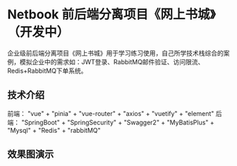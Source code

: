 # Netbook 前后端分离项目《网上书城》（开发中）
企业级前后端分离项目《网上书城》用于学习练习使用，自己所学技术栈综合的案例，模拟企业中的需求如：JWT登录、RabbitMQ邮件验证、访问限流、Redis+RabbitMQ下单系统。
## 技术介绍
前端： "vue" + "pinia" + "vue-router" + "axios" + "vuetify" + "element"
后端： "SpringBoot" + "SpringSecurity" + "Swagger2" + "MyBatisPlus" + "Mysql" + "Redis" + "rabbitMQ"
## 效果图演示
